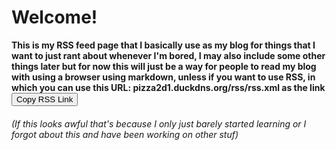 <h1>
 Welcome!
</h1>
<p class="notice"><strong>This is my RSS feed page that I basically use as my blog for things that I want to just rant about whenever I'm bored, I may also include some other things later but for now this will just be a way for people to read my blog with using a browser using markdown, unless if you want to use RSS, in which you can use this URL: pizza2d1.duckdns.org/rss/rss.xml as the link</strong><br />
<button onclick="copyToClipboard()" id='changeText'>Copy RSS Link</button>
<h6>(If this looks awful that's because I only just barely started learning or I forgot about this and have been working on other stuf)</h6>

<div id="myContent" style="display:none;">https://pizza2d1.duckdns.org/rss/rss.xml</div>

<script>
function sleep(ms) {
  return new Promise(resolve => setTimeout(resolve, ms));
}
async function changeBack(paragraph) {
      await sleep(1500);
      paragraph.textContent = "Copy RSS Link";
}
function copyToClipboard() {
  const content = document.getElementById("myContent").innerText;
  let paragraph = document.getElementById("changeText");
  navigator.clipboard.writeText(content)
    .then(() => {
      paragraph.textContent = "Link Copied!";
      changeBack(paragraph);
      //alert("Content copied successfully!");
    })
    .catch(err => {
      console.error("Failed to copy: ", err);
    });
}

</script>